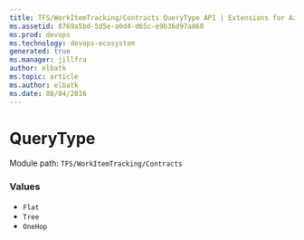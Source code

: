 ```yaml
---
title: TFS/WorkItemTracking/Contracts QueryType API | Extensions for Azure DevOps Services
ms.assetid: 8769a5bd-5d5e-a0d4-d65c-e9b36d97a860
ms.prod: devops
ms.technology: devops-ecosystem
generated: true
ms.manager: jillfra
author: elbatk
ms.topic: article
ms.author: elbatk
ms.date: 08/04/2016
---
```


# QueryType

Module path: `TFS/WorkItemTracking/Contracts`

### Values

* `Flat` 
* `Tree` 
* `OneHop` 
